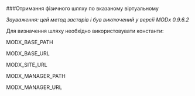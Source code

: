 ###Отримання фізичного шляху по вказаному віртуальному

*Зауваження: цей метод застарів і був виключений у версії MODx 0.9.6.2*

Для визначення шляху необхідно використовувати константи:

MODX_BASE_PATH

MODX_BASE_URL

MODX_SITE_URL

MODX_MANAGER_PATH

MODX_MANAGER_URL
